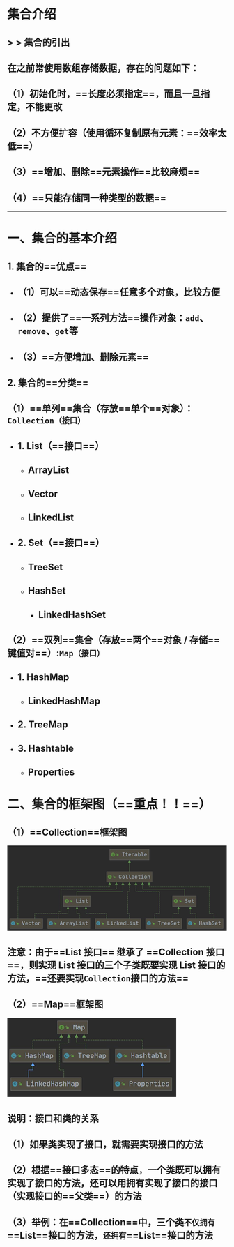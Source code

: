 # 集合介绍

## > > 集合的引出

## 在之前常使用数组存储数据，存在的问题如下：

## （1）初始化时，==长度必须指定==，而且一旦指定，不能更改

## （2）不方便扩容（使用循环复制原有元素：==效率太低==）

## （3）==增加、删除==元素操作==比较麻烦==

## （4）==只能存储同一种类型的数据==

---

# 一、集合的基本介绍

## 1. 集合的==优点==

- ## （1）可以==动态保存==任意多个对象，比较方便
- ## （2）提供了==一系列方法==操作对象：`add`、`remove`、`get`等
- ## （3）==方便增加、删除元素==

## 2. 集合的==分类==

## （1）==单列==集合（存放==单个==对象）：`Collection（接口）`

- ## 1. List（==接口==）
  - ## ArrayList
  - ## Vector
  - ## LinkedList
- ## 2. Set（==接口==）
  - ## TreeSet
  - ## HashSet
    - ## LinkedHashSet

## （2）==双列==集合（存放==两个==对象 / 存储==键值对==）:`Map（接口）`

- ## 1. HashMap
  - ## LinkedHashMap
- ## 2. TreeMap
- ## 3. Hashtable
  - ## Properties

# 二、集合的框架图（==重点！！==）

## （1）==Collection==框架图

![alt text](Collection框架图.png)

## 注意：由于==List 接口== 继承了 ==Collection 接口==，则实现 List 接口的三个子类既要实现 List 接口的方法，==还要实现`Collection`接口的方法==

## （2）==Map==框架图

![alt text](Map框架图.png)

## 说明：接口和类的关系

## （1）如果类实现了接口，就需要实现接口的方法

## （2）根据==接口多态==的特点，一个类既可以拥有实现了接口的方法，还可以用拥有实现了接口的接口（实现接口的==父类==）的方法

## （3）举例：在==Collection==中，三个类`不仅拥有`==List==接口的方法，`还拥有`==List==接口的方法
